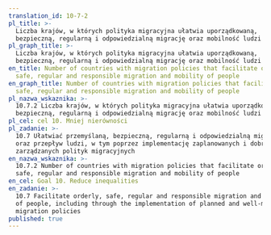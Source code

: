 ```yaml
---
translation_id: 10-7-2
pl_title: >-
  Liczba krajów, w których polityka migracyjna ułatwia uporządkowaną,
  bezpieczną, regularną i odpowiedzialną migrację oraz mobilność ludzi
pl_graph_title: >-
  Liczba krajów, w których polityka migracyjna ułatwia uporządkowaną,
  bezpieczną, regularną i odpowiedzialną migrację oraz mobilność ludzi
en_title: Number of countries with migration policies that facilitate orderly,
  safe, regular and responsible migration and mobility of people
en_graph_title: Number of countries with migration policies that facilitate orderly,
  safe, regular and responsible migration and mobility of people
pl_nazwa_wskaznika: >-
  10.7.2 Liczba krajów, w których polityka migracyjna ułatwia uporządkowaną,
  bezpieczną, regularną i odpowiedzialną migrację oraz mobilność ludzi
pl_cel: cel 10. Mniej nierówności
pl_zadanie: >-
  10.7 Ułatwiać przemyślaną, bezpieczną, regularną i odpowiedzialną migrację
  oraz przepływ ludzi, w tym poprzez implementację zaplanowanych i dobrze
  zarządzanych polityk migracyjnych
en_nazwa_wskaznika: >-
  10.7.2 Number of countries with migration policies that facilitate orderly,
  safe, regular and responsible migration and mobility of people
en_cel: Goal 10. Reduce inequalities
en_zadanie: >-
  10.7 Facilitate orderly, safe, regular and responsible migration and mobility
  of people, including through the implementation of planned and well-managed
  migration policies
published: true
---
```

